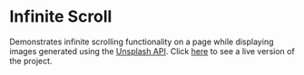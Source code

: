 # Infinite Scroll
Demonstrates infinite scrolling functionality on a page while displaying images generated using the <a href="https://unsplash.com/developers">Unsplash API</a>. Click <a href="https://xiaoey.github.io/infinite-scroll/">here</a> to see a live version of the project.
